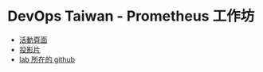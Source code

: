 # DevOps Taiwan - Prometheus 工作坊

* [活動頁面](https://devops.kktix.cc/events/prometheus-workshop)
* [投影片](https://docs.google.com/presentation/d/1nbqa-mDEFM3OM-BlT6D7en5sS44wlHyECH_QAxOS46Q/edit#slide=id.g5640965e52_0_186)
* [lab 所在的 github](https://github.com/Taipei-HUG/Prometheus-workshop)

